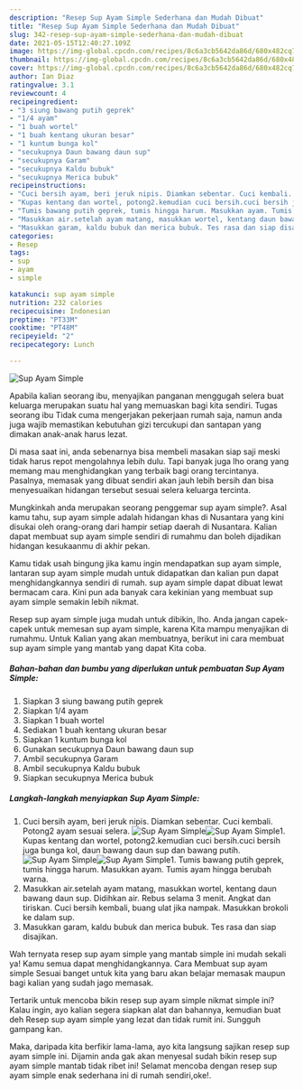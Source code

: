 ```yaml
---
description: "Resep Sup Ayam Simple Sederhana dan Mudah Dibuat"
title: "Resep Sup Ayam Simple Sederhana dan Mudah Dibuat"
slug: 342-resep-sup-ayam-simple-sederhana-dan-mudah-dibuat
date: 2021-05-15T12:40:27.109Z
image: https://img-global.cpcdn.com/recipes/8c6a3cb5642da86d/680x482cq70/sup-ayam-simple-foto-resep-utama.jpg
thumbnail: https://img-global.cpcdn.com/recipes/8c6a3cb5642da86d/680x482cq70/sup-ayam-simple-foto-resep-utama.jpg
cover: https://img-global.cpcdn.com/recipes/8c6a3cb5642da86d/680x482cq70/sup-ayam-simple-foto-resep-utama.jpg
author: Ian Diaz
ratingvalue: 3.1
reviewcount: 4
recipeingredient:
- "3 siung bawang putih geprek"
- "1/4 ayam"
- "1 buah wortel"
- "1 buah kentang ukuran besar"
- "1 kuntum bunga kol"
- "secukupnya Daun bawang daun sup"
- "secukupnya Garam"
- "secukupnya Kaldu bubuk"
- "secukupnya Merica bubuk"
recipeinstructions:
- "Cuci bersih ayam, beri jeruk nipis. Diamkan sebentar. Cuci kembali. Potong2 ayam sesuai selera."
- "Kupas kentang dan wortel, potong2.kemudian cuci bersih.cuci bersih juga bunga kol, daun bawang daun sup dan bawang putih."
- "Tumis bawang putih geprek, tumis hingga harum. Masukkan ayam. Tumis ayam hingga berubah warna."
- "Masukkan air.setelah ayam matang, masukkan wortel, kentang daun bawang daun sup. Didihkan air. Rebus selama 3 menit. Angkat dan tiriskan. Cuci bersih kembali, buang ulat jika nampak. Masukkan brokoli ke dalam sup."
- "Masukkan garam, kaldu bubuk dan merica bubuk. Tes rasa dan siap disajikan."
categories:
- Resep
tags:
- sup
- ayam
- simple

katakunci: sup ayam simple 
nutrition: 232 calories
recipecuisine: Indonesian
preptime: "PT33M"
cooktime: "PT48M"
recipeyield: "2"
recipecategory: Lunch

---
```



![Sup Ayam Simple](https://img-global.cpcdn.com/recipes/8c6a3cb5642da86d/680x482cq70/sup-ayam-simple-foto-resep-utama.jpg)

Apabila kalian seorang ibu, menyajikan panganan menggugah selera buat keluarga merupakan suatu hal yang memuaskan bagi kita sendiri. Tugas seorang ibu Tidak cuma mengerjakan pekerjaan rumah saja, namun anda juga wajib memastikan kebutuhan gizi tercukupi dan santapan yang dimakan anak-anak harus lezat.

Di masa  saat ini, anda sebenarnya bisa membeli masakan siap saji meski tidak harus repot mengolahnya lebih dulu. Tapi banyak juga lho orang yang memang mau menghidangkan yang terbaik bagi orang tercintanya. Pasalnya, memasak yang dibuat sendiri akan jauh lebih bersih dan bisa menyesuaikan hidangan tersebut sesuai selera keluarga tercinta. 



Mungkinkah anda merupakan seorang penggemar sup ayam simple?. Asal kamu tahu, sup ayam simple adalah hidangan khas di Nusantara yang kini disukai oleh orang-orang dari hampir setiap daerah di Nusantara. Kalian dapat membuat sup ayam simple sendiri di rumahmu dan boleh dijadikan hidangan kesukaanmu di akhir pekan.

Kamu tidak usah bingung jika kamu ingin mendapatkan sup ayam simple, lantaran sup ayam simple mudah untuk didapatkan dan kalian pun dapat menghidangkannya sendiri di rumah. sup ayam simple dapat dibuat lewat bermacam cara. Kini pun ada banyak cara kekinian yang membuat sup ayam simple semakin lebih nikmat.

Resep sup ayam simple juga mudah untuk dibikin, lho. Anda jangan capek-capek untuk memesan sup ayam simple, karena Kita mampu menyajikan di rumahmu. Untuk Kalian yang akan membuatnya, berikut ini cara membuat sup ayam simple yang mantab yang dapat Kita coba.

<!--inarticleads1-->

##### Bahan-bahan dan bumbu yang diperlukan untuk pembuatan Sup Ayam Simple:

1. Siapkan 3 siung bawang putih geprek
1. Siapkan 1/4 ayam
1. Siapkan 1 buah wortel
1. Sediakan 1 buah kentang ukuran besar
1. Siapkan 1 kuntum bunga kol
1. Gunakan secukupnya Daun bawang daun sup
1. Ambil secukupnya Garam
1. Ambil secukupnya Kaldu bubuk
1. Siapkan secukupnya Merica bubuk




<!--inarticleads2-->

##### Langkah-langkah menyiapkan Sup Ayam Simple:

1. Cuci bersih ayam, beri jeruk nipis. Diamkan sebentar. Cuci kembali. Potong2 ayam sesuai selera.
<img src="https://img-global.cpcdn.com/steps/ad3279ae91da80f0/160x128cq70/sup-ayam-simple-langkah-memasak-1-foto.jpg" alt="Sup Ayam Simple"><img src="https://img-global.cpcdn.com/steps/f79ac91e5b8200b6/160x128cq70/sup-ayam-simple-langkah-memasak-1-foto.jpg" alt="Sup Ayam Simple">1. Kupas kentang dan wortel, potong2.kemudian cuci bersih.cuci bersih juga bunga kol, daun bawang daun sup dan bawang putih.
<img src="https://img-global.cpcdn.com/steps/b9b25e36b69ad7c3/160x128cq70/sup-ayam-simple-langkah-memasak-2-foto.jpg" alt="Sup Ayam Simple"><img src="https://img-global.cpcdn.com/steps/75610a2a1f0c616b/160x128cq70/sup-ayam-simple-langkah-memasak-2-foto.jpg" alt="Sup Ayam Simple">1. Tumis bawang putih geprek, tumis hingga harum. Masukkan ayam. Tumis ayam hingga berubah warna.
1. Masukkan air.setelah ayam matang, masukkan wortel, kentang daun bawang daun sup. Didihkan air. Rebus selama 3 menit. Angkat dan tiriskan. Cuci bersih kembali, buang ulat jika nampak. Masukkan brokoli ke dalam sup.
1. Masukkan garam, kaldu bubuk dan merica bubuk. Tes rasa dan siap disajikan.




Wah ternyata resep sup ayam simple yang mantab simple ini mudah sekali ya! Kamu semua dapat menghidangkannya. Cara Membuat sup ayam simple Sesuai banget untuk kita yang baru akan belajar memasak maupun bagi kalian yang sudah jago memasak.

Tertarik untuk mencoba bikin resep sup ayam simple nikmat simple ini? Kalau ingin, ayo kalian segera siapkan alat dan bahannya, kemudian buat deh Resep sup ayam simple yang lezat dan tidak rumit ini. Sungguh gampang kan. 

Maka, daripada kita berfikir lama-lama, ayo kita langsung sajikan resep sup ayam simple ini. Dijamin anda gak akan menyesal sudah bikin resep sup ayam simple mantab tidak ribet ini! Selamat mencoba dengan resep sup ayam simple enak sederhana ini di rumah sendiri,oke!.


